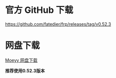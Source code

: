 # 官方 GitHub 下载

https://github.com/fatedier/frp/releases/tag/v0.52.3

# 网盘下载

[Moeyy 网盘下载](https://down.moeyy.cn/%E6%96%87%E4%BB%B6/frp/download)



**推荐使用0.52.3版本** 